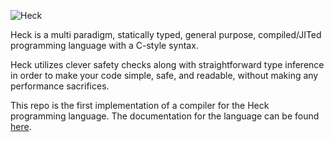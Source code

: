 ![Heck](https://heck-lang.github.io/assets/heck-logo-white-transparent-glow.png)

Heck is a multi paradigm, statically typed, general purpose, compiled/JITed programming language with a C-style syntax.

Heck utilizes clever safety checks along with straightforward type inference in order to make your code simple, safe, and readable, without making any performance sacrifices.

This repo is the first implementation of a compiler for the Heck programming language. The documentation for the language can be found [here](https://repl.it/@HeckLanguage/docs).
